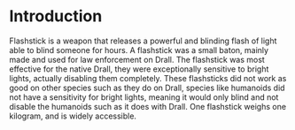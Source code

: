 # Introduction

Flashstick is a weapon that releases a powerful and blinding flash of light able to blind someone for hours.
A flashstick was a small baton, mainly made and used for law enforcement on Drall.
The flashstick was most effective for the native Drall, they were exceptionally sensitive to bright lights, actually disabling them completely.
These flashsticks did not work as good on other species such as they do on Drall, species like humanoids did not have a sensitivity for bright lights, meaning it would only blind and not disable the humanoids such as it does with Drall.
One flashstick weighs one kilogram, and is widely accessible.
